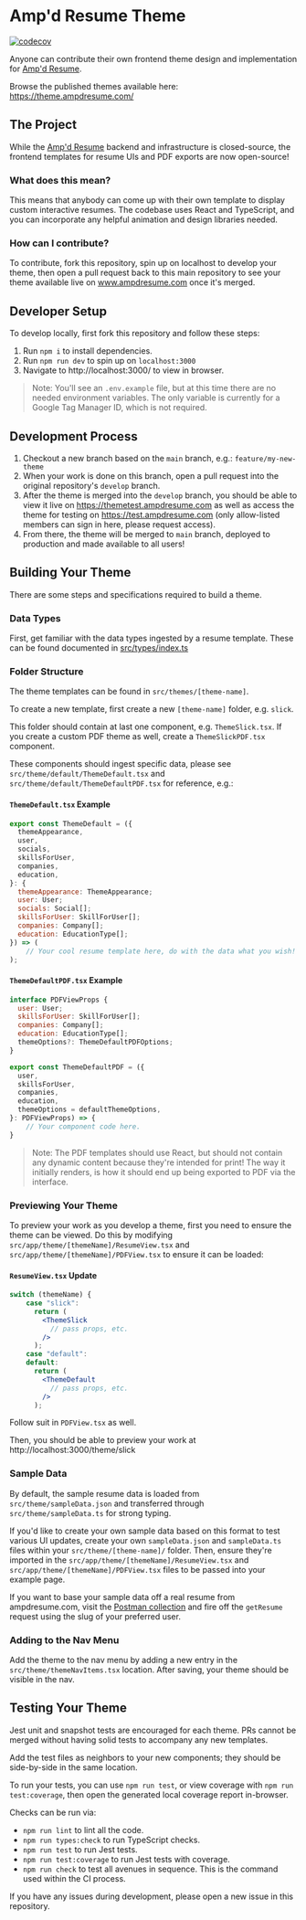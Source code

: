 # Amp'd Resume Theme

[![codecov](https://codecov.io/gh/missionmike/ampdresume-theme/graph/badge.svg?token=HGZ6NME2HH)](https://codecov.io/gh/missionmike/ampdresume-theme)

Anyone can contribute their own frontend theme design and implementation for
[Amp'd Resume](https://www.ampdresume.com).

Browse the published themes available here: https://theme.ampdresume.com/

## The Project

While the [Amp'd Resume](https://www.ampdresume.com) backend and infrastructure is closed-source,
the frontend templates for resume UIs and PDF exports are now open-source!

### What does this mean?

This means that anybody can come up with their own template to display custom interactive resumes.
The codebase uses React and TypeScript, and you can incorporate any helpful animation and design
libraries needed.

### How can I contribute?

To contribute, fork this repository, spin up on localhost to develop your theme, then open a pull
request back to this main repository to see your theme available live on www.ampdresume.com once
it's merged.

## Developer Setup

To develop locally, first fork this repository and follow these steps:

1. Run `npm i` to install dependencies.
2. Run `npm run dev` to spin up on `localhost:3000`
3. Navigate to http://localhost:3000/ to view in browser.

> Note: You'll see an `.env.example` file, but at this time there are no needed environment
> variables. The only variable is currently for a Google Tag Manager ID, which is not required.

## Development Process

1. Checkout a new branch based on the `main` branch, e.g.: `feature/my-new-theme`
2. When your work is done on this branch, open a pull request into the original repository's
   `develop` branch.
3. After the theme is merged into the `develop` branch, you should be able to view it live on
   https://themetest.ampdresume.com as well as access the theme for testing on
   https://test.ampdresume.com (only allow-listed members can sign in here, please request access).
4. From there, the theme will be merged to `main` branch, deployed to production and made available
   to all users!

## Building Your Theme

There are some steps and specifications required to build a theme.

### Data Types

First, get familiar with the data types ingested by a resume template. These can be found documented
in
[src/types/index.ts](https://github.com/mission-minded-llc/ampdresume-theme/blob/main/src/types/index.ts)

### Folder Structure

The theme templates can be found in `src/themes/[theme-name]`.

To create a new template, first create a new `[theme-name]` folder, e.g. `slick`.

This folder should contain at last one component, e.g. `ThemeSlick.tsx`. If you create a custom PDF
theme as well, create a `ThemeSlickPDF.tsx` component.

These components should ingest specific data, please see `src/theme/default/ThemeDefault.tsx` and
`src/theme/default/ThemeDefaultPDF.tsx` for reference, e.g.:

#### `ThemeDefault.tsx` Example

```jsx
export const ThemeDefault = ({
  themeAppearance,
  user,
  socials,
  skillsForUser,
  companies,
  education,
}: {
  themeAppearance: ThemeAppearance;
  user: User;
  socials: Social[];
  skillsForUser: SkillForUser[];
  companies: Company[];
  education: EducationType[];
}) => (
    // Your cool resume template here, do with the data what you wish!
);
```

#### `ThemeDefaultPDF.tsx` Example

```jsx
interface PDFViewProps {
  user: User;
  skillsForUser: SkillForUser[];
  companies: Company[];
  education: EducationType[];
  themeOptions?: ThemeDefaultPDFOptions;
}

export const ThemeDefaultPDF = ({
  user,
  skillsForUser,
  companies,
  education,
  themeOptions = defaultThemeOptions,
}: PDFViewProps) => {
    // Your component code here.
}
```

> Note: The PDF templates should use React, but should not contain any dynamic content because
> they're intended for print! The way it initially renders, is how it should end up being exported
> to PDF via the interface.

### Previewing Your Theme

To preview your work as you develop a theme, first you need to ensure the theme can be viewed. Do
this by modifying `src/app/theme/[themeName]/ResumeView.tsx` and
`src/app/theme/[themeName]/PDFView.tsx` to ensure it can be loaded:

#### `ResumeView.tsx` Update

```jsx
switch (themeName) {
    case "slick":
      return (
        <ThemeSlick
          // pass props, etc.
        />
      );
    case "default":
    default:
      return (
        <ThemeDefault
          // pass props, etc.
        />
      );
```

Follow suit in `PDFView.tsx` as well.

Then, you should be able to preview your work at http://localhost:3000/theme/slick

### Sample Data

By default, the sample resume data is loaded from `src/theme/sampleData.json` and transferred
through `src/theme/sampleData.ts` for strong typing.

If you'd like to create your own sample data based on this format to test various UI updates, create
your own `sampleData.json` and `sampleData.ts` files within your `src/theme/[theme-name]/` folder.
Then, ensure they're imported in the `src/app/theme/[themeName]/ResumeView.tsx` and
`src/app/theme/[themeName]/PDFView.tsx` files to be passed into your example page.

If you want to base your sample data off a real resume from ampdresume.com, visit the
[Postman collection](https://www.postman.com/universal-sunset-980198/missionmike/request/8ceygsv/getresume?ctx=documentation)
and fire off the `getResume` request using the slug of your preferred user.

### Adding to the Nav Menu

Add the theme to the nav menu by adding a new entry in the `src/theme/themeNavItems.tsx` location.
After saving, your theme should be visible in the nav.

## Testing Your Theme

Jest unit and snapshot tests are encouraged for each theme. PRs cannot be merged without having
solid tests to accompany any new templates.

Add the test files as neighbors to your new components; they should be side-by-side in the same
location.

To run your tests, you can use `npm run test`, or view coverage with `npm run test:coverage`, then
open the generated local coverage report in-browser.

Checks can be run via:

- `npm run lint` to lint all the code.
- `npm run types:check` to run TypeScript checks.
- `npm run test` to run Jest tests.
- `npm run test:coverage` to run Jest tests with coverage.
- `npm run check` to test all avenues in sequence. This is the command used within the CI process.

If you have any issues during development, please open a new issue in this repository.
